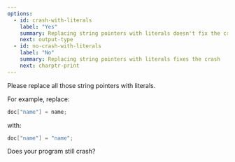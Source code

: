 ```yaml
---
options:
  - id: crash-with-literals
    label: "Yes"
    summary: Replacing string pointers with literals doesn't fix the crash
    next: output-type
  - id: no-crash-with-literals
    label: "No"
    summary: Replacing string pointers with literals fixes the crash
    next: charptr-print
---
```


Please replace all those string pointers with literals.

For example, replace:

```c++
doc["name"] = name;
```

with:

```c++
doc["name"] = "name";
```

Does your program still crash?